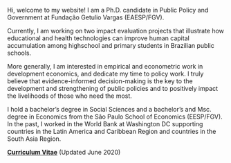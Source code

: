 Hi, welcome to my website! I am a Ph.D. candidate in Public Policy and Government at Fundação Getulio Vargas (EAESP/FGV). 

Currently, I am working on two impact evaluation projects that illustrate how educational and health technologies can improve human capital accumulation among highschool and primary students in Brazilian public schools.

More generally, I am interested in empirical and econometric work in development economics, and dedicate my time to policy work. I truly believe that evidence-informed decision-making is the key to the development and strengthening of public policies and to positively impact the livelihoods of those who need the most.

I hold a bachelor’s degree in Social Sciences and a bachelor’s and Msc. degree in Economics from the São Paulo School of Economics (EESP/FGV).  In the past, I worked in the World Bank at Washington DC supporting countries in the Latin America and Caribbean Region and countries in the South Asia Region.

__[Curriculum Vitae](/pdf/Rao_CV_latest.pdf")__ (Updated June 2020)
